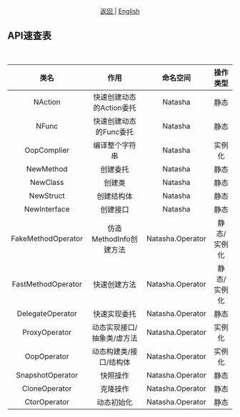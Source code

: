 <p align="center">
 <a href="https://natasha.dotnetcore.xyz/"> 返回 </a> |  <a href="https://natasha.dotnetcore.xyz/en/api/index.html"> English </a>
</p>  


## API速查表  

<br/>  

| 类名 | 作用 | 命名空间 | 操作类型 |
|:---:|:---:|:---:|:---:|
| NAction | 快速创建动态的Action委托 | Natasha | 静态 | 
| NFunc | 快速创建动态的Func委托 | Natasha | 静态 |
| OopComplier | 编译整个字符串 | Natasha | 实例化 |
| NewMethod | 创建委托 | Natasha | 静态 |
| NewClass | 创建类| Natasha | 静态 |
| NewStruct | 创建结构体| Natasha | 静态 |
| NewInterface | 创建接口 | Natasha | 静态 |
| FakeMethodOperator | 仿造MethodInfo创建方法 | Natasha.Operator | 静态/实例化 |
| FastMethodOperator | 快速创建方法 | Natasha.Operator | 静态/实例化 |
| DelegateOperator | 快速实现委托 | Natasha.Operator | 静态 |
| ProxyOperator | 动态实现接口/抽象类/虚方法 | Natasha.Operator | 实例化 |
| OopOperator | 动态构建类/接口/结构体 | Natasha.Operator | 实例化 |
| SnapshotOperator | 快照操作 | Natasha.Operator | 静态 |
| CloneOperator | 克隆操作 | Natasha.Operator | 静态 |
| CtorOperator | 动态初始化 | Natasha.Operator | 静态 |

